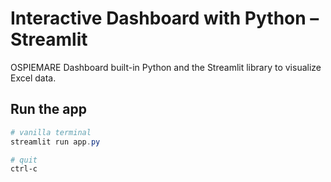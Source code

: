 
# Interactive Dashboard with Python – Streamlit

OSPIEMARE Dashboard built-in Python and the Streamlit library to visualize Excel data.

## Run the app
```Powershell
# vanilla terminal
streamlit run app.py

# quit
ctrl-c
```




